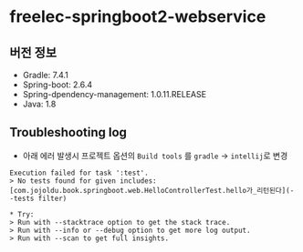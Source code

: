 # freelec-springboot2-webservice

## 버전 정보
- Gradle: 7.4.1
- Spring-boot: 2.6.4
- Spring-dpendency-management: 1.0.11.RELEASE
- Java: 1.8

## Troubleshooting log
- 아래 에러 발생시 프로젝트 옵션의 `Build tools` 를 `gradle` -> `intellij`로 변경
```shell
Execution failed for task ':test'.
> No tests found for given includes: [com.jojoldu.book.springboot.web.HelloControllerTest.hello가_리턴된다](--tests filter)

* Try:
> Run with --stacktrace option to get the stack trace.
> Run with --info or --debug option to get more log output.
> Run with --scan to get full insights.


```